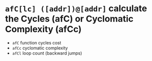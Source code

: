 <!-- TITLE: afC -->
#  `afC[lc] ([addr])@[addr]`   calculate the Cycles (afC) or Cyclomatic Complexity (afCc)

- `afC`   function cycles cost
- `afCc`   cyclomatic complexity
- `afCl`   loop count (backward jumps)